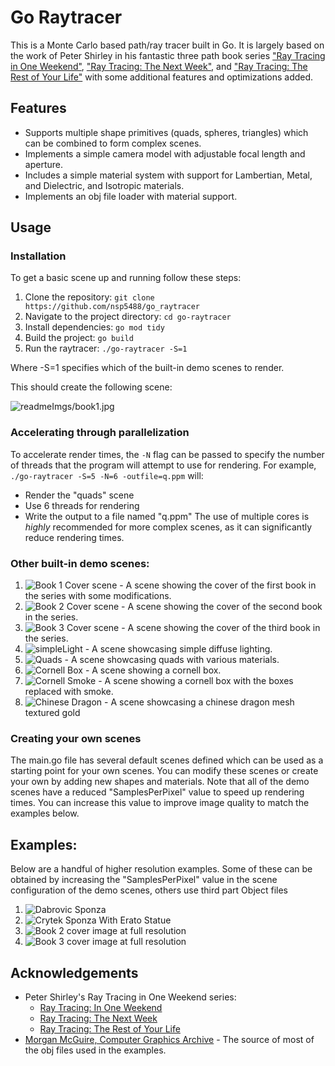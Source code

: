 # Go Raytracer
This is a Monte Carlo based path/ray tracer built in Go.
It is largely based on the work of Peter Shirley in his fantastic three path book series
["Ray Tracing in One Weekend"](https://raytracing.github.io/books/RayTracingInOneWeekend.html), ["Ray Tracing: The Next Week"](https://raytracing.github.io/books/RayTracingTheNextWeek.html), and ["Ray Tracing: The Rest of Your Life"](https://raytracing.github.io/books/RayTracingTheRestOfYourLife.html) with some additional features and optimizations added.

## Features
* Supports multiple shape primitives (quads, spheres, triangles) which can be combined to form complex scenes.
* Implements a simple camera model with adjustable focal length and aperture.
* Includes a simple material system with support for Lambertian, Metal, and Dielectric, and Isotropic materials.
* Implements an obj file loader with material support.

## Usage
### Installation
To get a basic scene up and running follow these steps:
1. Clone the repository: `git clone https://github.com/nsp5488/go_raytracer`
2. Navigate to the project directory: `cd go-raytracer`
3. Install dependencies: `go mod tidy`
4. Build the project: `go build`
5. Run the raytracer: `./go-raytracer -S=1`

Where -S=1 specifies which of the built-in demo scenes to render.

This should create the following scene:

![readmeImgs/book1.jpg](readmeImgs/book1.jpg)

### Accelerating through parallelization
To accelerate render times, the `-N` flag can be passed to specify the number of threads that the program will attempt to use for rendering.
For example, `./go-raytracer -S=5 -N=6 -outfile=q.ppm`
will:
 - Render the "quads" scene
 - Use 6 threads for rendering
 - Write the output to a file named "q.ppm"
The use of multiple cores is _highly_ recommended for more complex scenes, as it can significantly reduce rendering times.

### Other built-in demo scenes:
1. ![Book 1 Cover scene](readmeImgs/book1.jpg) - A scene showing the cover of the first book in the series with some modifications.
4. ![Book 2 Cover scene](readmeImgs/book2.jpg) - A scene showing the cover of the second book in the series.
5. ![Book 3 Cover scene](readmeImgs/book3.jpg) - A scene showing the cover of the third book in the series.
6. ![simpleLight](readmeImgs/simpleLight.jpg) - A scene showcasing simple diffuse lighting.
7. ![Quads](readmeImgs/quads.jpg) - A scene showcasing quads with various materials.
8. ![Cornell Box](readmeImgs/cornellBox.jpg) - A scene showing a cornell box.
9. ![Cornell Smoke](readmeImgs/cornellSmoke.jpg) - A scene showing a cornell box with the boxes replaced with smoke.
10. ![[Chinese Dragon](https://casual-effects.com/data/index.html)](readmeImgs/dragon.jpg) - A scene showcasing a chinese dragon mesh textured gold


### Creating your own scenes
The main.go file has several default scenes defined which can be used as a starting point for your own scenes. You can modify these scenes or create your own by adding new shapes and materials.
Note that all of the demo scenes have a reduced "SamplesPerPixel" value to speed up rendering times. You can increase this value to improve image quality to match the examples below.

## Examples:
Below are a handful of higher resolution examples. Some of these can be obtained by increasing the "SamplesPerPixel" value in the scene configuration of the demo scenes, others use third part Object files

1. ![[Dabrovic Sponza](https://casual-effects.com/data/index.html)](readmeImgs/sponza1kspp.jpg)
2. ![[Crytek Sponza With Erato Statue](https://casual-effects.com/data/index.html)](readmeImgs/CrytekSponza.jpg)
3. ![Book 2 cover image at full resolution](readmeImgs/Book2FullRes.jpg)
4. ![Book 3 cover image at full resolution](readmeImgs/book3FullRes.jpg)

## Acknowledgements
* Peter Shirley's Ray Tracing in One Weekend series:
  * [Ray Tracing: In One Weekend](https://raytracing.github.io/books/RayTracingInOneWeekend.html)
  * [Ray Tracing: The Next Week](https://raytracing.github.io/books/RayTracingTheNextWeek.html)
  * [Ray Tracing: The Rest of Your Life](https://raytracing.github.io/books/RayTracingTheRestOfYourLife.html)
* [Morgan McGuire, Computer Graphics Archive](https://casual-effects.com/data/index.html) - The source of most of the obj files used in the examples.
